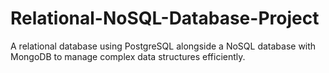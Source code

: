 # Relational-NoSQL-Database-Project
A relational database using PostgreSQL alongside a NoSQL database with MongoDB to manage complex data structures efficiently.
